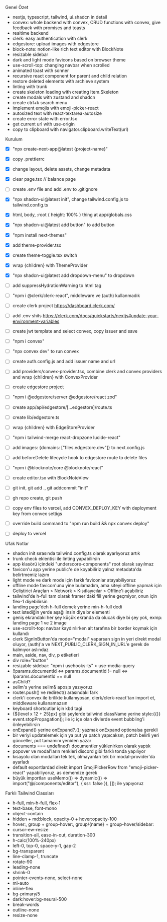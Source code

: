 Genel Özet

- nextjs, typescript, tailwind, ui.shadcn in detail
- convex: whole backend with convex, CRUD functions with convex, give feedback with promises and toasts
- realtime backend
- clerk: easy authentication with clerk
- edgestore: upload images with edgestore
- block-note: notion-like rich text editor with BlockNote
- resizable sidebar
- dark and light mode favicons based on browser theme
- use-scroll-top: changing navbar when scrolled
- animated toast with sonner
- recursive react component for parent and child relation
- restore deleted elements with archieve system
- linting with trunk
- create skeleton loading with creating Item.Skeleton
- create modals with zustand and shadcn
- create ctrl+k search menu
- implement emojis with emoji-picker-react
- autosized text with react-textarea-autosize
- create error state with error.tsx
- get current url with use-origin
- copy to clipboard with navigator.clipboard.writeText(url)

Kurulum

- [x] "npx create-next-app@latest {project-name}"
- [x] copy .prettierrc
- [x] change layout, delete assets, change metadata
- [x] clear page.tsx // balance page
- [ ] create .env file and add .env to .gitignore

- [x] "npx shadcn-ui@latest init", change tailwind.config.js to tailwind.config.ts
- [x] html, body, :root { height: 100% } thing at app/globals.css
- [x] "npx shadcn-ui@latest add button" to add button

- [x] "npm install next-themes"
- [x] add theme-provider.tsx
- [x] create theme-toggle.tsx switch
- [x] wrap {children} with ThemeProvider
- [x] "npx shadcn-ui@latest add dropdown-menu" to dropdown
- [ ] add suppressHydrationWarning to html tag

- [ ] "npm i @clerk/clerk-react", middleware ve (auth) kullanmadık
- [ ] create clerk project https://dashboard.clerk.com/
- [ ] add .env shits https://clerk.com/docs/quickstarts/nextjs#update-your-environment-variables
- [ ] create jwt template and select convex, copy issuer and save

- [ ] "npm i convex"
- [ ] "npx convex dev" to run convex
- [ ] create auth.config.js and add issuer name and url
- [ ] add providers/convex-provider.tsx, combine clerk and convex providers and wrap {children} with ConvexProvider

- [ ] create edgestore project
- [ ] "npm i @edgestore/server @edgestore/react zod"
- [ ] create app/api/edgestore/[...edgestore]/route.ts
- [ ] create lib/edgestore.ts
- [ ] wrap {children} with EdgeStoreProvider
- [ ] "npm i tailwind-merge react-dropzone lucide-react"
- [ ] add images: {domains: ["files.edgestore.dev"]} to next.config.js
- [ ] add beforeDelete lifecycle hook to edgestore route to delete files

- [ ] "npm i @blocknote/core @blocknote/react"
- [ ] create editor.tsx with BlockNoteView

- [ ] git init, git add ., git addcommit "init"
- [ ] gh repo create, git push
- [ ] copy env files to vercel, add CONVEX_DEPLOY_KEY with deployment key from convex settigs
- [ ] override build command to "npm run build && npx convex deploy"
- [ ] deploy to vercel

Ufak Notlar

- shadcn init sırasında tailwind.config.ts olarak ayarlıyoruz artık
- trunk check eklentisi ile linting yapabilirsin
- app klasörü içindeki "underscore-components" root olarak sayılmaz
- favicon'u app yerine public'e de koyabiliriz yalnız metadata'da belirtmemiz lazım
- light mode ve dark mode için farklı faviconlar atayabiliyoruz
- offline mode favicon'unu yine bulamadım, ama siteyi offline yapmak için Geliştirici Araçları > Network > Kısıtlayıcılar > Offline'i açabiliriz
- tailwind'de h-full tam olarak framer'daki fill yerine geçmiyor, onun için flex-1 diyebilirsin
- landing page'deh h-full demek yerine min-h-full dedi
- text istediğin yerde aşağı insin diye br elementi
- geniş ekrandaki her şey küçük ekranda da olucak diye bi şey yok, exmp: landing page 1 ve 2 image
- use-scrollt-top: navbar kaydırılırken alt tarafına bir border koymak için kullandı
- clerk SignInButton'da mode="modal" yaparsan sign in yeri direkt modal oluyor, (auth)'a ve NEXT_PUBLIC_CLERK_SIGN_IN_URL'e gerek de kalmıyor aslındaz
- main, aside, nav, div, p etiketleri
- div role="button"
- resizable sidebar: "npm i usehooks-ts" > use-media-query
- !!params.documentId <=> params.documentId != null <=> !params.documentId == null
- asChild?
- selim's yerine selim& apos;s yazıyoruz
- router.push() ve redirect() arasındaki fark
- clerk'i convex ile brilikte kullanıyosan, clerk/clerk-react'tan import et, middleware kullanamazsın
- keyboard shortcutlar için kbd tagi
- {${level x 12 + 25}px} gibi şeylerde tailwind className yerine style:{{}}
- event.stopPropagation(); ile iç içe olan divlerde event bubbling'i önleyebilirsin
- onExpand() yerine onExpand?.(); yazmak onExpand optionalsa gerekli
- bir veriyi updatelemek için ya put ya patch yapıcaksın, patch belirli yeri günceller, put tamamını yeniden yazar
- documents === undefined'ı documentler yüklenirken olarak yaptık
- popover ve modal'ların renkleri discord gibi farklı tonda yapılıyor
- kısayolu olan modalları tek tek, olmayanları tek bir modal-provider'da ayarladı
- default exportlardad direkt import EmojiPickerRow from "emoji-picker-react" yapabiliyoruz, as dememize gerek
- büyük importları useMemo(() => dynamic(() => import("@/components/editor"), { ssr: false }), []); ile yapıyoruz

Farklı Tailwind Classları

- h-full, min-h-full, flex-1
- text-base, font-mono
- object-contain
- hidden + md:block, opacity-0 + hover:opacity-100
- hover:, group + group-hover:, group/{name} + group-hover/sidebar:
- cursor-ew-resize
- transition-all, ease-in-out, duration-300
- h-calc(100%-240px)
- left-0, top-0, space-y-1, gap-2
- bg-transparent
- line-clamp-1, truncate
- rotate-90
- leading-none
- shrink-0
- pointer-events-none, select-none
- ml-auto
- inline-flex
- bg-primary/5
- dark:hover:bg-neural-500
- break-words
- outline-none
- resize-none
